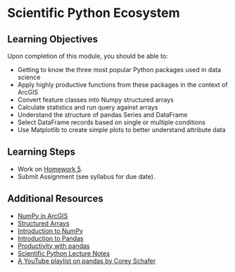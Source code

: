 # Scientific Python Ecosystem

## Learning Objectives

Upon completion of this module, you should be able to:

- Getting to know the three most popular Python packages used in data science
- Apply highly productive functions from these packages in the context of ArcGIS
- Convert feature classes into Numpy structured arrays
- Calculate statistics and run query against arrays
- Understand the structure of pandas Series and DataFrame
- Select DataFrame records based on single or multiple conditions
- Use Matplotlib to create simple plots to better understand attribute data

## Learning Steps

- Work on [Homework 5](../homework/homework6).
- Submit Assignment (see syllabus for due date).

## Additional Resources

- [NumPy in ArcGIS](https://pro.arcgis.com/en/pro-app/latest/arcpy/get-started/working-with-numpy-in-arcgis.htm)
- [Structured Arrays](https://numpy.org/doc/stable/user/basics.rec.html)
- [Introduction to NumPy](https://developers.arcgis.com/python/guide/part2-introduction-to-numpy/)
- [Introduction to Pandas](https://developers.arcgis.com/python/guide/part3-introduction-to-pandas/)
- [Productivity with pandas](https://developers.arcgis.com/python/guide/part4-productivity-with-pandas/)
- [Scientific Python Lecture Notes](http://scipy-lectures.org/index.html)
- [A YouTube playlist on pandas by Corey Schafer](https://www.youtube.com/playlist?list=PL-osiE80TeTsWmV9i9c58mdDCSskIFdDS)